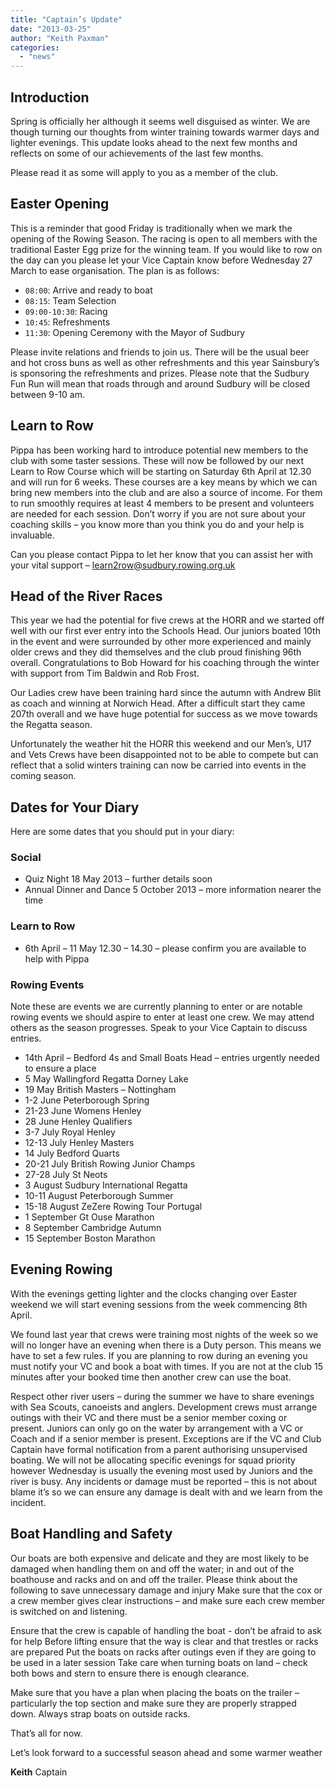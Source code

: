 ```yaml
---
title: "Captain’s Update"
date: "2013-03-25"
author: "Keith Paxman"
categories: 
  - "news"
---
```


## Introduction

Spring is officially her although it seems well disguised as winter. We are though turning our thoughts from winter training towards warmer days and lighter evenings. This update looks ahead to the next few months and reflects on some of our achievements of the last few months.

Please read it as some will apply to you as a member of the club.

## Easter Opening

This is a reminder that good Friday is traditionally when we mark the opening of the Rowing Season. The racing is open to all members with the traditional Easter Egg prize for the winning team. If you would like to row on the day can you please let your Vice Captain know before Wednesday 27 March to ease organisation. The plan is as follows:

- `08:00`: Arrive and ready to boat
- `08:15`: Team Selection
- `09:00-10:30`: Racing
- `10:45`: Refreshments
- `11:30`: Opening Ceremony with the Mayor of Sudbury

Please invite relations and friends to join us. There will be the usual beer and hot cross buns as well as other refreshments and this year Sainsbury’s is sponsoring the refreshments and prizes. Please note that the Sudbury Fun Run will mean that roads through and around Sudbury will be closed between 9-10 am.

## Learn to Row

Pippa has been working hard to introduce potential new members to the club with some taster sessions. These will now be followed by our next Learn to Row Course which will be starting on Saturday 6th April at 12.30 and will run for 6 weeks. These courses are a key means by which we can bring new members into the club and are also a source of income. For them to run smoothly requires at least 4 members to be present and volunteers are needed for each session. Don’t worry if you are not sure about your coaching skills – you know more than you think you do and your help is invaluable.

Can you please contact Pippa to let her know that you can assist her with your vital support – [learn2row@sudbury.rowing.org.uk](mailto:learn2row@sudbury.rowing.org.uk)

## Head of the River Races

This year we had the potential for five crews at the HORR and we started off well with our first ever entry into the Schools Head. Our juniors boated 10th in the event and were surrounded by other more experienced and mainly older crews and they did themselves and the club proud finishing 96th overall. Congratulations to Bob Howard for his coaching through the winter with support from Tim Baldwin and Rob Frost.

Our Ladies crew have been training hard since the autumn with Andrew Blit as coach and winning at Norwich Head. After a difficult start they came 207th overall and we have huge potential for success as we move towards the Regatta season.

Unfortunately the weather hit the HORR this weekend and our Men’s, U17 and Vets Crews have been disappointed not to be able to compete but can reflect that a solid winters training can now be carried into events in the coming season.

## Dates for Your Diary

Here are some dates that you should put in your diary:

### Social

- Quiz Night 18 May 2013 – further details soon
- Annual Dinner and Dance 5 October 2013 – more information nearer the time

### Learn to Row

- 6th April – 11 May 12.30 – 14.30 – please confirm you are available to help with Pippa

### Rowing Events

Note these are events we are currently planning to enter or are notable rowing events we should aspire to enter at least one crew. We may attend others as the season progresses. Speak to your Vice Captain to discuss entries.

- 14th April – Bedford 4s and Small Boats Head – entries urgently needed to ensure a place
- 5 May Wallingford Regatta Dorney Lake
- 19 May British Masters – Nottingham
- 1-2 June Peterborough Spring
- 21-23 June Womens Henley
- 28 June Henley Qualifiers
- 3-7 July Royal Henley
- 12-13 July Henley Masters
- 14 July Bedford Quarts
- 20-21 July British Rowing Junior Champs
- 27-28 July St Neots
- 3 August Sudbury International Regatta
- 10-11 August Peterborough Summer
- 15-18 August ZeZere Rowing Tour Portugal
- 1 September Gt Ouse Marathon
- 8 September Cambridge Autumn
- 15 September Boston Marathon

## Evening Rowing

With the evenings getting lighter and the clocks changing over Easter weekend we will start evening sessions from the week commencing 8th April.

We found last year that crews were training most nights of the week so we will no longer have an evening when there is a Duty person. This means we have to set a few rules. If you are planning to row during an evening you must notify your VC and book a boat with times. If you are not at the club 15 minutes after your booked time then another crew can use the boat.

Respect other river users – during the summer we have to share evenings with Sea Scouts, canoeists and anglers. Development crews must arrange outings with their VC and there must be a senior member coxing or present. Juniors can only go on the water by arrangement with a VC or Coach and if a senior member is present. Exceptions are if the VC and Club Captain have formal notification from a parent authorising unsupervised boating. We will not be allocating specific evenings for squad priority however Wednesday is usually the evening most used by Juniors and the river is busy. Any incidents or damage must be reported – this is not about blame it’s so we can ensure any damage is dealt with and we learn from the incident.

## Boat Handling and Safety

Our boats are both expensive and delicate and they are most likely to be damaged when handling them on and off the water; in and out of the boathouse and racks and on and off the trailer. Please think about the following to save unnecessary damage and injury Make sure that the cox or a crew member gives clear instructions – and make sure each crew member is switched on and listening.

Ensure that the crew is capable of handling the boat - don’t be afraid to ask for help Before lifting ensure that the way is clear and that trestles or racks are prepared Put the boats on racks after outings even if they are going to be used in a later session Take care when turning boats on land – check both bows and stern to ensure there is enough clearance.

Make sure that you have a plan when placing the boats on the trailer – particularly the top section and make sure they are properly strapped down. Always strap boats on outside racks.

That’s all for now.

Let’s look forward to a successful season ahead and some warmer weather

**Keith** Captain
